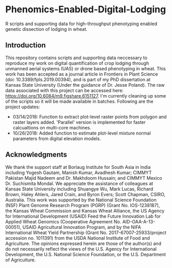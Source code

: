 # Phenomics-Enabled-Digital-Lodging
R scripts and supporting data for high-throughput phenotyping enabled genetic dissection of lodging in wheat. 

## Introduction
This repository contains scripts and supporting data neccessary to reproduce my work on digital quantification of crop lodging through unmanned aerial systems (UAS) or drone based phenotyping in wheat. This work has been accepted as a journal article in Frontiers in Plant Science (doi: 10.3389/fpls.2019.00394), and is part of my PhD dissertation at Kansas State University (Under the guidance of Dr. Jesse Poland). The raw data associated with this project can be accessed here: https://doi.org/10.6084/m9.figshare.6151127. I'm currently cleaning up some of the scripts so it will be made available in batches. Following are the project updates:

- 03/14/2018: Function to extract plot-level raster points from polygon and raster layers added. 'Parallel' version is implemented for faster calcualtions on multi-core machines.
- 10/26/2018: Added function to estimate plot-level mixture normal parameters from digital elevation models. 


## Acknowledgments
We thank the support staff at Borlaug Institute for South Asia in India including Yogesh Gautam, Manish Kumar, Avadhesh Kumar; CIMMYT Pakistan Majid Nadeem and Dr. Makhdoom Hussain; and CIMMYT Mexico Dr. Suchismita Mondal.  We appreciate the assistance of colleagues at Kansas State University including Shuangye Wu, Mark Lucas, Richard Brown, Haley Ahlers, Jared Crain, and Byron Evers; Scott Chapman, CSIRO, Australia.  This work was supported by the National Science Foundation (NSF) Plant Genome Research Program (PGRP) (Grant No. IOS-1238187), the Kansas Wheat Commission and Kansas Wheat Alliance, the US Agency for International Development (USAID) Feed the Future Innovation Lab for Applied Wheat Genomics (Cooperative Agreement No. AID-OAA-A-13-00051), USAID Agricultural Innovation Program, and by the NIFA International Wheat Yield Partnership (Grant No. 2017-67007-25933/project accession no. 1011391) from the USDA National Institute of Food and Agriculture.  The opinions expressed herein are those of the author(s) and do not necessarily reflect the views of the U.S. Agency for International Development, the U.S. National Science Foundation, or the U.S. Department of Agriculture. 
